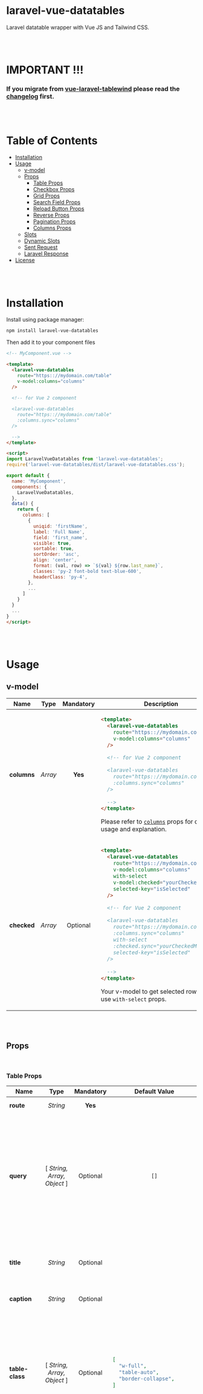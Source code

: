 <h1>laravel-vue-datatables</h1>

Laravel datatable wrapper with Vue JS and Tailwind CSS.

<br><br>

<h1>IMPORTANT !!!</h1>

<h3>

If you migrate from [vue-laravel-tablewind](https://github.com/razztyfication/vue-laravel-tablewind) please read the [changelog](https://github.com/razztyfication/laravel-vue-datatable/blob/master/CHANGELOG.md) first.
</h3>

<br><br>

<h1>Table of Contents</h1>

- [Installation](#installation)
- [Usage](#usage)
  - [v-model](#v-model)
  - [Props](#props)
    - [Table Props](#table-props)
    - [Checkbox Props](#checkbox-props)
    - [Grid Props](#grid-props)
    - [Search Field Props](#search-field-props)
    - [Reload Button Props](#reload-button-props)
    - [Reverse Props](#reverse-props)
    - [Pagination Props](#pagination-props)
    - [Columns Props](#columns-props)
  - [Slots](#slots)
  - [Dynamic Slots](#dynamic-slots)
  - [Sent Request](#sent-request)
  - [Laravel Response](#laravel-response)
- [License](#license)

<br><br>

# Installation
Install using package manager:
```bash
npm install laravel-vue-datatables
```

Then add it to your component files
```html
<!-- MyComponent.vue -->

<template>
  <laravel-vue-datatables
    route="https:://mydomain.com/table"
    v-model:columns="columns"
  />
  
  <!-- for Vue 2 component

  <laravel-vue-datatables
    route="https:://mydomain.com/table"
    :columns.sync="columns"
  />

  -->
</template>

<script>
import LaravelVueDatatables from 'laravel-vue-datatables';
require('laravel-vue-datatables/dist/laravel-vue-datatables.css');

export default {
  name: 'MyComponent',
  components: {
    LaravelVueDatatables,
  },
  data() {
    return {
      columns: [
        {
          uniqid: 'firstName',
          label: 'Full Name',
          field: 'first_name',
          visible: true,
          sortable: true,
          sortOrder: 'asc',
          align: 'center',
          format: (val, row) => `${val} ${row.last_name}`,
          classes: 'py-2 font-bold text-blue-600',
          headerClass: 'py-4',
        },
        ...
      ]
    }
  }
  ...
}
</script>
```

<br><br>

# Usage

## v-model

<table width="100%">
<thead>
<tr>
<th>Name</th>
<th align="center">Type</th>
<th align="center">Mandatory</th>
<th>Description</th>
</tr>
</thead>
<tbody><tr>
<td><strong>columns</strong></td>
<td align="center"><em>Array</em></td>
<td align="center"><strong>Yes</strong></td>
<td>

```html
<template>
  <laravel-vue-datatables
    route="https:://mydomain.com/table"
    v-model:columns="columns"
  />

  <!-- for Vue 2 component

  <laravel-vue-datatables
    route="https:://mydomain.com/table"
    :columns.sync="columns"
  />
  
  -->
</template>
```
Please refer to [`columns`](#columns-props) props for detailed usage and explanation.
</td>
</tr>
<tr>
<td><strong>checked</strong></td>
<td align="center"><em>Array</em></td>
<td align="center">Optional</td>
<td>

```html
<template>
  <laravel-vue-datatables
    route="https:://mydomain.com/table"
    v-model:columns="columns"
    with-select
    v-model:checked="yourCheckedModel"
    selected-key="isSelected"
  />

  <!-- for Vue 2 component

  <laravel-vue-datatables
    route="https:://mydomain.com/table"
    :columns.sync="columns"
    with-select
    :checked.sync="yourCheckedModel"
    selected-key="isSelected"
  />
  
  -->
</template>
```
Your v-model to get selected row if you use `with-select` props.
</td>
</tr>
</tbody>
</table>


<br><br>

## Props

<br>

### Table Props

<table width="100%">
<thead>
<tr>
<th>Name</th>
<th align="center">Type</th>
<th align="center">Mandatory</th>
<th align="center">Default Value</th>
<th>Description</th>
</tr>
</thead>
<tbody><tr>
<td><strong>route</strong></td>
<td align="center"><em>String</em></td>
<td align="center"><strong>Yes</strong></td>
<td align="center"></td>
<td>Enter your laravel uri for laravel-vue-datatables to get data from.</td>
</tr>
<tr>
<td><strong>query</strong></td>
<td align="center">[ <em>String, Array, Object</em> ]</td>
<td align="center">Optional</td>
<td align="center">

`[]`
</td>
<td>
Add your custom query parameters before get data from your laravel server.

<br><br>

Example as string:
```json
query="foo=bar&hello=world"
```

Example as array:
```json
:query='[ "foo=bar", "hello=world" ]'
```

Example as object:
```json
:query='{ "foo": "bar", "hello": "world" }'
```
</td>
</tr>
<tr>
<td><strong>title</strong></td>
<td align="center"><em>String</em></td>
<td align="center">Optional</td>
<td align="center"></td>
<td>

Generate table title.

**Note**: *This props will be rendered above search field, if you want to add above the table use `after.data-table` slot.*
</td>
</tr>
<tr>
<td><strong>caption</strong></td>
<td align="center"><em>String</em></td>
<td align="center">Optional</td>
<td align="center"></td>
<td>

Generate table caption with `<caption>` tag
</td>
</tr>
<tr>
<td><strong>table-class</strong></td>
<td align="center">[ <em>String, Array, Object</em> ]</td>
<td align="center">Optional</td>
<td>

```json
[
  "w-full",
  "table-auto",
  "border-collapse",
]
```
</td>
<td>

Example as string:
```json
"font-bold text-blue-400"
```

Example as array:
```json
[
  "font-bold",
  "text-blue-400"
]
```

Example as object:
```json
{
  "font-bold": true,
  "text-blue-400": true
}
```
</td>
</tr>
<tr>
<td><strong>table-style</strong></td>
<td align="center">[ <em>String, Array, Object</em> ]</td>
<td align="center">Optional</td>
<td align="center"></td>
<td>

Example as string:

```json
"background-color: red"
```

Example as array:
```json
[
  "background-color: red",
  "color: blue"
]
```
Example as object:
```json
{
  "backgroundColor": "red",
  "fontWeight": "bold"
}
```
</td>
</tr>
<tr>
<td><strong>thead-class</strong></td>
<td align="center">[ <em>String, Array, Object</em> ]</td>
<td align="center">Optional</td>
<td>

```json
[
  "bg-gray-300",
]
```
</td>
<td>

Example as string:
```json
"font-bold text-blue-400"
```
Example as array:
```json
[
  "font-bold",
  "text-blue-400"
]
```
Example as object:
```json
{
  "font-bold": true,
  "text-blue-400": true
}
```
</td>
</tr>
<tr>
<td><strong>thead-style</strong></td>
<td align="center">[ <em>String, Array, Object</em> ]</td>
<td align="center">Optional</td>
<td align="center"></td>
<td>

Example as string:
```json
"background-color: red"
```

Example as array:
```json
[
  "background-color: red",
  "color: blue"
]
```

Example as object:
```json
{
  "backgroundColor": "red",
  "fontWeight": "bold"
}
```
</td>
</tr>
<tr>
<td><strong>hoverable</strong></td>
<td align="center"><em>Boolean</em></td>
<td align="center">Optional</td>
<td align="center">

`true`</td>
<td>Table row hover</td>
</tr>
<tr>
<td><strong>hover-class</strong></td>
<td align="center">[ <em>String, Array, Object</em> ]</td>
<td align="center">Optional</td>
<td>

```json
[
  "group-hover:bg-gray-200"
]
```
</td>
<td>

Example as String

```json
"group-hover:font-bold group-hover:text-blue-400"
```


Example as Array
```json
[
  "group-hover:font-bold",
  "group-hover:text-blue-400"
]
```

Example as Object
```json
{
  "group-hover:font-bold": true,
  "group-hover:text-blue-400": true
}
```

**Note**: *If you use tailwind css please use `group-hover` state*
</td>
</tr>
<tr>
<td><strong>disable-loader</strong></td>
<td align="center"><em>Boolean</em></td>
<td align="center">Optional</td>
<td align="center">

`false`</td>
<td>Disable table loading message</td>
</tr>
<tr>
<td><strong>disable-skeleton-loader</strong></td>
<td align="center"><em>Boolean</em></td>
<td align="center">Optional</td>
<td align="center">

`false`</td>
<td>Disable skeleton loader on loading state</td>
</tr>
<tr>
<td><strong>no-data-label</strong></td>
<td align="center"><em>String</em></td>
<td align="center">Optional</td>
<td align="center">

`'No records found.'`</td>
<td> No data label text </td>
</tr>
<td><strong>no-result-label</strong></td>
<td align="center"><em>String</em></td>
<td align="center">Optional</td>
<td align="center">

`'No records matching your criteria'`</td>
<td> No result text </td>
</tr>
</tbody>
</table>

<br><br>

### Checkbox Props

<table width="100%">
<thead>
<tr>
<th>Name</th>
<th align="center">Type</th>
<th align="center">Mandatory</th>
<th align="center">Default Value</th>
<th>Description</th>
</tr>
</thead>
<tbody><tr>
<td><strong>with-select</strong></td>
<td align="center"><em>String</em></td>
<td align="center">Optional</td>
<td align="center">

`false`</td>
<td>Show checkbox on first column of your datatable</td>
</tr>
<tr>
<td><strong>selected-key</strong></td>
<td align="center"><em>String</em></td>
<td align="center">Optional</td>
<td align="center">

`'isSelected'`</td>
<td>
Datatable selected field.
<br><br>

**Note:** *Make sure this field is inside first level of your object otherwise it will return false.*</td>
</tr>
<tr>
<td><strong>checkbox-class</strong></td>
<td align="center">[ <em>String, Array, Object</em> ]</td>
<td align="center">Optional</td>
<td>

```json
[
  "rounded-md",
  "w-6",
  "h-6",
]
```
</td>
<td>

Example as String:

```json
"font-bold text-blue-400"
```
Example as Array:
```json
[
  "font-bold",
  "text-blue-400"
]
```
Example as Object:
```json
{
  "font-bold": true,
  "text-blue-400": true
}
```
</td>
</tr>
<tr>
<td><strong>checkbox-style</strong></td>
<td align="center">[ <em>String, Array, Object</em> ]</td>
<td align="center">Optional</td>
<td align="center"></td>
<td>

Example as String:
```json
"background-color: red"
```

Example as Array:
```json
[
  "background-color: red",
  "color: blue"
]
```
Example as Object:
```json
{
  "backgroundColor": "red",
  "fontWeight": "bold"
}
```
</td>
</tr>
</tbody>
</table>

<br><br>

### Grid Props

<table width="100%">
<thead>
<tr>
<th>Name</th>
<th align="center">Type</th>
<th align="center">Mandatory</th>
<th align="center">Default Value</th>
<th>Description</th>
</tr>
</thead>
<tbody><tr>
<td><strong>grid</strong></td>
<td align="center"><em>String</em></td>
<td align="center">Optional</td>
<td align="center">

`'responsive'`</td>
<td>

Accepted value: `'responsive'`, `'always'` or `'never'`

`responsive`: Only show grid on tablet or lower

`always`: Always show grid instead of table

`never`: Always show table on all device
</td>
</tr>
<tr>
<td><strong>grid-container-class</strong></td>
<td align="center">[ <em>String, Array, Object</em> ]</td>
<td align="center">Optional</td>
<td>

```json
[
  "shadow-lg",
  "p-4",
  "border",
  "border-gray-400",
]
```
</td>
<td>

Example as String:
```json
"font-bold text-blue-400"
```
Example as Array:
```json
[
  "font-bold",
  "text-blue-400"
]
```
Example as Object:
```json
{
  "font-bold": true,
  "text-blue-400": true
}
```
</td>
</tr>
<tr>
<td><strong>grid-container-style</strong></td>
<td align="center">[ <em>String, Array, Object</em> ]</td>
<td align="center">Optional</td>
<td align="center"></td>
<td>

Example as String:
```json
"background-color: red"
```
Example as Array:
```json
[
  "background-color: red",
  "color: blue"
]
```
Example as Object:
```json
{
  "backgroundColor": "red",
  "fontWeight": "bold"
}
```
</td>
</tr>
<tr>
<td><strong>grid-row-count</strong></td>
<td align="center">[ <em>Number, String</em> ]</td>
<td align="center">Optional</td>
<td align="center">

`6`</td>
<td>Numbers of grid column in grid view</td>
</tr>
</tbody>
</table>

<br><br>

### Search Field Props

<table width="100%">
<thead>
<tr>
<th>Name</th>
<th align="center">Type</th>
<th align="center">Mandatory</th>
<th align="center">Default Value</th>
<th>Description</th>
</tr>
</thead>
<tbody><tr>
<td><strong>disable-search</strong></td>
<td align="center"><em>Boolean</em></td>
<td align="center">Optional</td>
<td align="center">

`false`</td>
<td>Disable search input field</td>
</tr>
<tr>
<td><strong>search-label</strong></td>
<td align="center"><em>String</em></td>
<td align="center">Optional</td>
<td align="center">

`'Search...'`</td>
<td>search input field placeholder</td>
</tr>
<tr>
<td><strong>search-class</strong></td>
<td align="center">[ <em>String, Array, Object</em> ]</td>
<td align="center">Optional</td>
<td>

```json
[
  "appearance-none",
  "border",
  "border-transparent",
  "bg-white",
  "text-black",
  "placeholder-gray-400",
  "shadow-md",
  "rounded-lg",
  "text-base",
  "focus:outline-none",
  "focus:ring-2",
  "focus:ring-indigo-400",
  "focus:border-transparent",
]
```
</td>
<td>

Example as String:
```json
"font-bold text-blue-400"
```
Example as Array:
```json
[
  "font-bold",
  "text-blue-400"
]
```
Example as Object:
```json
{
  "font-bold": true,
  "text-blue-400": true
}
```
</td>
</tr>
<tr>
<td><strong>search-style</strong></td>
<td align="center">[ <em>String, Array, Object</em> ]</td>
<td align="center">Optional</td>
<td align="center"></td>
<td>

Example as String:
```json
"background-color: red"
```
Example as Array:
```json
[
  "background-color: red",
  "color: blue"
]
```
Example as Object:
```json
{
  "backgroundColor": "red",
  "fontWeight": "bold"
}
```
</td>
</tr>
</tbody>
</table>

<br><br>

### Reload Button Props

<table width="100%">
<thead>
<tr>
<th>Name</th>
<th align="center">Type</th>
<th align="center">Mandatory</th>
<th align="center">Default Value</th>
<th>Description</th>
</tr>
</thead>
<tbody><tr>
<td><strong>disable-reload-button</strong></td>
<td align="center"><em>Boolean</em></td>
<td align="center">Optional</td>
<td align="center">

`false`</td>
<td>Disable reload button</td>
</tr>
<tr>
<td><strong>reload-button-label</strong></td>
<td align="center"><em>String</em></td>
<td align="center">Optional</td>
<td align="center">

`'Reload'`</td>
<td>Reload button text</td>
</tr>
<tr>
<td><strong>reload-button-class</strong></td>
<td align="center">[ <em>String, Array, Object</em> ]</td>
<td align="center">Optional</td>
<td>

```json
[
  "focus:outline-none",
  "w-32",
  "py-2",
  "rounded-md",
  "font-semibold",
  "text-white",
  "bg-indigo-500",
  "focus:ring-4",
  "focus:ring-indigo-300",
]
```
</td>
<td>

Example as String:
```json
"font-bold text-blue-400"
```
Example as Array:
```json
[
  "font-bold",
  "text-blue-400"
]
```
Example as Object:
```json
{
  "font-bold": true,
  "text-blue-400": true
}
```
</td>
</tr>
<tr>
<td><strong>reload-button-style</strong></td>
<td align="center">[ <em>String, Array, Object</em> ]</td>
<td align="center">Optional</td>
<td align="center"></td>
<td>

Example as String:
```json
"background-color: red"
```
Example as Array:
```json
[
  "background-color: red",
  "color: blue"
]
```
Example as Object:
```json
{
  "backgroundColor": "red",
  "fontWeight": "bold"
}
```
</td>
</tr>
</tbody>
</table>

<br><br>

### Reverse Props
<table width="100%">
<thead>
<tr>
<th>Name</th>
<th align="center">Type</th>
<th align="center">Mandatory</th>
<th align="center">Default Value</th>
<th>Description</th>
</tr>
</thead>
<tbody>
<tr>
<td><strong>reverse-head</strong></td>
<td align="center"><em>Boolean</em></td>
<td align="center">Optional</td>
<td align="center">

`true`</td>
<td>Switch position on search field and reload button container.</td>
</tr>
<tr>
<td><strong>reverse-navigation</strong></td>
<td align="center"><em>Boolean</em></td>
<td align="center">Optional</td>
<td align="center">

`true`</td>
<td>Switch position on pagination label and navigation buttons container.</td>
</tr>
</tbody>
</table>

<br><br>
### Pagination Props

<table width="100%">
<thead>
<tr>
<th>Name</th>
<th align="center">Type</th>
<th align="center">Mandatory</th>
<th align="center">Default Value</th>
<th>Description</th>
</tr>
</thead>
<tbody><tr>
<td><strong>disable-pagination</strong></td>
<td align="center"><em>Boolean</em></td>
<td align="center">Optional</td>
<td align="center">

`false`</td>
<td>Disable pagination label, rows per page and navigation buttons</td>
</tr>
<tr>
<td><strong>disable-pagination-label</strong></td>
<td align="center"><em>Boolean</em></td>
<td align="center">Optional</td>
<td align="center">

`false`</td>
<td>Disable pagination label</td>
</tr>
<tr>
<td><strong>disable-navigation</strong></td>
<td align="center"><em>Boolean</em></td>
<td align="center">Optional</td>
<td align="center">

`false`</td>
<td>Disable navigation buttons</td>
</tr>
<tr>
<td><strong>disable-goto-page</strong></td>
<td align="center"><em>Boolean</em></td>
<td align="center">Optional</td>
<td align="center">

`false`</td>
<td>Disable go to page in navigation buttons</td>
</tr>
<tr>
<td><strong>goto-page-class</strong></td>
<td align="center">[ <em>String, Array, Object</em> ]</td>
<td align="center">Optional</td>
<td>

```json
[
  "appearance-none",
  "border",
  "border-transparent",
  "w-full",
  "pr-8",
  "bg-white",
  "text-black",
  "placeholder-gray-400",
  "shadow-md",
  "rounded-lg",
  "text-base",
  "focus:outline-none",
  "focus:ring-2",
  "focus:ring-indigo-400",
  "focus:border-transparent",
]
```
</td>
<td>

Example as String:
```json
"font-bold text-blue-400"
```
Example as Array:
```json
[
  "font-bold",
  "text-blue-400"
]
```
Example as Object:
```json
{
  "font-bold": true,
  "text-blue-400": true
}
```
</td>
</tr>
<tr>
<td><strong>goto-page-style</strong></td>
<td align="center">[ <em>String, Array, Object</em> ]</td>
<td align="center">Optional</td>
<td align="center"></td>
<td>

Example as String:
```json
"background-color: red"
```
Example as Array:
```json
[
  "background-color: red",
  "color: blue"
]
```
Example as Object:
```json
{
  "backgroundColor": "red",
  "fontWeight": "bold"
}
```
</td>
</tr>
<tr>
<td><strong>rows-per-page-label</strong></td>
<td align="center"><em>String</em></td>
<td align="center">Optional</td>
<td align="center">

`'Rows per page:'`</td>
<td>Rows per page label</td>
</tr>
<tr>
<td><strong>rows-per-page</strong></td>
<td align="center">[ <em>Number, String</em> ]</td>
<td align="center">Optional</td>
<td align="center">

`10`</td>
<td>Numbers of rows for each page</td>
</tr>
<tr>
<tr>
<td><strong>disable-rows-per-page</strong></td>
<td align="center">[ <em>Boolean</em> ]</td>
<td align="center">Optional</td>
<td align="center">

`false`</td>
<td>Disable row per page options</td>
</tr>
<tr>
<td><strong>rows-per-page-class</strong></td>
<td align="center">[ <em>String, Array, Object</em> ]</td>
<td align="center">Optional</td>
<td>

```json
[
  "appearance-none",
  "border",
  "border-transparent",
  "w-full",
  "pr-8",
  "bg-white",
  "text-black",
  "placeholder-gray-400",
  "shadow-md",
  "rounded-lg",
  "text-base",
  "focus:outline-none",
  "focus:ring-2",
  "focus:ring-indigo-400",
  "focus:border-transparent",
]
```
</td>
<td>

Example as String:
```json
"font-bold text-blue-400"
```
Example as Array:
```json
[
  "font-bold",
  "text-blue-400"
]
```
Example as Object:
```json
{
  "font-bold": true,
  "text-blue-400": true
}
```
</td>
</tr>
<tr>
<td><strong>rows-per-page-style</strong></td>
<td align="center">[ <em>String, Array, Object</em> ]</td>
<td align="center">Optional</td>
<td align="center"></td>
<td>

Example as String:
```json
"background-color: red"
```
Example as Array:
```json
[
  "background-color: red",
  "color: blue"
]
```
Example as Object:
```json
{
  "backgroundColor": "red",
  "fontWeight": "bold"
}
```
</td>
</tr>
<tr>
<td><strong>rows-per-page-options</strong></td>
<td align="center"><em>Array</em></td>
<td align="center">Optional</td>
<td align="center">

`[ 10, 20, 50 ]`</td>
<td>Rows per page options</td>
</tr>
<tr>
<td><strong>disable-first-page-button</strong></td>
<td align="center"><em>Boolean</em></td>
<td align="center">Optional</td>
<td align="center">

`false`</td>
<td>Disable first page button in navigation buttons</td>
</tr>
<tr>
<td><strong>first-page-button-class</strong></td>
<td align="center">[ <em>String, Array, Object</em> ]</td>
<td align="center">Optional</td>
<td>

```json
[
  "focus:outline-none",
  "w-full",
  "p-3",
  "rounded-md",
  "font-semibold",
  "text-white",
  "bg-indigo-500",
  "focus:ring-4",
  "focus:ring-indigo-300",
]
```
</td>
<td>

Example as String:
```json
"font-bold text-blue-400"
```
Example as Array:
```json
[
  "font-bold",
  "text-blue-400"
]
```
Example as Object:
```json
{
  "font-bold": true,
  "text-blue-400": true
}
```
</td>
</tr>
<tr>
<td><strong>first-page-button-style</strong></td>
<td align="center">[ <em>String, Array, Object</em> ]</td>
<td align="center">Optional</td>
<td align="center"></td>
<td>

Example as String:
```json
"background-color: red"
```
Example as Array:
```json
[
  "background-color: red",
  "color: blue"
]
```
Example as Object:
```json
{
  "backgroundColor": "red",
  "fontWeight": "bold"
}
```
</td>
</tr>
<tr>
<td><strong>disable-last-page-button</strong></td>
<td align="center"><em>Boolean</em></td>
<td align="center">Optional</td>
<td align="center">

`false`</td>
<td>Disable last page button in navigation buttons</td>
</tr>
<tr>
<td><strong>last-page-button-class</strong></td>
<td align="center">[ <em>String, Array, Object</em> ]</td>
<td align="center">Optional</td>
<td>

```json
[
  "focus:outline-none",
  "w-full",
  "p-3",
  "rounded-md",
  "font-semibold",
  "text-white",
  "bg-indigo-500",
  "focus:ring-4",
  "focus:ring-indigo-300",
]
```
</td>
<td>

Example as String:
```json
"font-bold text-blue-400"
```
Example as Array:
```json
[
  "font-bold",
  "text-blue-400"
]
```
Example as Object:
```json
{
  "font-bold": true,
  "text-blue-400": true
}
```
</td>
</tr>
<tr>
<td><strong>last-page-button-style</strong></td>
<td align="center">[ <em>String, Array, Object</em> ]</td>
<td align="center">Optional</td>
<td align="center"></td>
<td>

Example as String:
```json
"background-color: red"
```
Example as Array:
```json
[
  "background-color: red",
  "color: blue"
]
```
Example as Object:
```json
{
  "backgroundColor": "red",
  "fontWeight": "bold"
}
```
</td>
</tr>
<tr>
<td><strong>disable-previous-page-button</strong></td>
<td align="center"><em>Boolean</em></td>
<td align="center">Optional</td>
<td align="center">

`false`</td>
<td>Disable previous page button in navigation buttons</td>
</tr>
<tr>
<td><strong>previous-page-button-class</strong></td>
<td align="center">[ <em>String, Array, Object</em> ]</td>
<td align="center">Optional</td>
<td>

```json
[
  "focus:outline-none",
  "w-full",
  "p-3",
  "rounded-md",
  "font-semibold",
  "text-white",
  "bg-indigo-500",
  "focus:ring-4",
  "focus:ring-indigo-300",
]
```
</td>
<td>

Example as String:
```json
"font-bold text-blue-400"
```
Example as Array:
```json
[
  "font-bold",
  "text-blue-400"
]
```
Example as Object:
```json
{
  "font-bold": true,
  "text-blue-400": true
}
```
</td>
</tr>
<tr>
<td><strong>previous-page-button-style</strong></td>
<td align="center">[ <em>String, Array, Object</em> ]</td>
<td align="center">Optional</td>
<td align="center"></td>
<td>

Example as String:
```json
"background-color: red"
```
Example as Array:
```json
[
  "background-color: red",
  "color: blue"
]
```
Example as Object:
```json
{
  "backgroundColor": "red",
  "fontWeight": "bold"
}
```
</td>
</tr>
<tr>
<td><strong>disable-next-page-button</strong></td>
<td align="center"><em>Boolean</em></td>
<td align="center">Optional</td>
<td align="center">

`false`</td>
<td>Disable next page button in navigation buttons</td>
</tr>
<tr>
<td><strong>next-page-button-class</strong></td>
<td align="center">[ <em>String, Array, Object</em> ]</td>
<td align="center">Optional</td>
<td>

```json
[
  "focus:outline-none",
  "w-full",
  "p-3",
  "rounded-md",
  "font-semibold",
  "text-white",
  "bg-indigo-500",
  "focus:ring-4",
  "focus:ring-indigo-300",
]
```
</td>
<td>

Example as String:
```json
"font-bold text-blue-400"
```
Example as Array:
```json
[
  "font-bold",
  "text-blue-400"
]
```
Example as Object:
```json
{
  "font-bold": true,
  "text-blue-400": true
}
```
</td>
</tr>
<tr>
<td><strong>next-page-button-style</strong></td>
<td align="center">[ <em>String, Array, Object</em> ]</td>
<td align="center">Optional</td>
<td align="center"></td>
<td>

Example as String:
```json
"background-color: red"
```
Example as Array:
```json
[
  "background-color: red",
  "color: blue"
]
```
Example as Object:
```json
{
  "backgroundColor": "red",
  "fontWeight": "bold"
}
```
</td>
</tr>
</tbody>
</table>

<br><br>

### Columns Props
> This props used to render columns and basic formating value, you can modified inside <strong>columns</strong>

```js
export default {
  ...
  data() {
    return {
      columns: [
        {
          uniqid: 'username',
          label: 'Username',
          field: 'username', // or use (row) => row.user.username
          visible: true,
          sortable: true,
          sortOrder: 'asc',
          align: 'center',
          format: (val, row) => `Username: ${val}`
          headerClass: 'py-4',
          classes: [
            'py-2',
            'font-bold',
            'text-blue-600'
          ],
        },
        {
          uniqid: 'fullName',
          label: 'Full Name',
          field: 'firstName',
          format: (val, row) => `${val} ${row.lastName}`
          headerClass: {
            'py-4': true
          },
        },
        ...
      ]
    }
  }
}
```

<table width="100%">
<thead>
<tr>
<th>Name</th>
<th align="center">Type</th>
<th align="center">Mandatory</th>
<th align="center">Default Value</th>
<th>Description</th>
</tr>
</thead>
<tbody><tr>
<td><strong>uniqid</strong></td>
<td align="center"><em>String</em></td>
<td align="center"><strong>Yes</strong></td>
<td align="center"></td>
<td>Table header, cell and grid unique identifier.<br>This props will used for naming slot for each header, cell and grid.</td>
</tr>
<tr>
<td><strong>label</strong></td>
<td align="center"><em>String</em></td>
<td align="center"><strong>Yes</strong></td>
<td align="center"></td>
<td>Label for header column</td>
</tr>
<tr>
<td><strong>field</strong></td>
<td align="center">[ <em>String, Function</em> ]</td>
<td align="center">Optional</td>
<td align="center">

```json
(row) => row.id
```
</td>
<td>

Row Object property to determine value for this column or function which maps to the required property.<br>You can use

```json
"field": "foo"

// or as function

"field": (row) => row.user.foo
```
</td>
</tr>
<tr>
<td><strong>visible</strong></td>
<td align="center"><em>Boolean</em></td>
<td align="center">Optional</td>
<td align="center">

`true`</td>
<td>This props will make column visible or not</td>
</tr>
<tr>
<td><strong>sortable</strong></td>
<td align="center"><em>String</em></td>
<td align="center">Optional</td>
<td align="center">

`false`</td>
<td>Make this column sortable and to data query sent to your server</td>
</tr>
<tr>
<td><strong>sort-order</strong></td>
<td align="center"><em>String</em></td>
<td align="center">Optional</td>
<td align="center">

`'asc'`</td>
<td>

Sort column sort order.<br>Accept: `'asc'` or `'desc'`</td>
</tr>
<tr>
<td><strong>align</strong></td>
<td align="center"><em>Boolean</em></td>
<td align="center">Optional</td>
<td align="center">

`'left'`</td>
<td>

Horizontal alignment of cells in this column.<br>Accept: `'left'`, `'center'` or `'right'`</td>
</tr>
<tr>
<td><strong>format</strong></td>
<td align="center"><em>Function</em></td>
<td align="center">Optional</td>
<td align="center">

```json
(val, row) => `${val}`
```
</td>
<td>Function to format your data. Accept two arguments `val` and `row`. <br>`val` contain value from `row` based on <strong>field</strong> props.</td>
</tr>
<tr>
<td><strong>header-class</strong></td>
<td align="center">[ <em>String, Array, Object</em> ]</td>
<td align="center">Optional</td>
<td align="center"></td>
<td>

Class for `<th>` tag

Example as String:
```json
"font-bold text-blue-400"
```
Example as Array:
```json
[
  "font-bold",
  "text-blue-400"
]
```
Example as Object:
```json
{
  "font-bold": true,
  "text-blue-400": true
}
```
</td>
</tr>
<tr>
<td><strong>header-style</strong></td>
<td align="center">[ <em>String, Array, Object</em> ]</td>
<td align="center">Optional</td>
<td align="center"></td>
<td>

Style for `<th>` tag

Example as String:
```json
"background-color: red"
```
Example as Array:
```json
[
  "background-color: red",
  "color: blue"
]
```
Example as Object:
```json
{
  "backgroundColor": "red",
  "fontWeight": "bold"
}
```
</td>
</tr>
<tr>
<td><strong>classes</strong></td>
<td align="center">[ <em>String, Array, Object</em> ]</td>
<td align="center">Optional</td>
<td align="center"></td>
<td>

Class for `<td>` tag

Example as String:
```json
"font-bold text-blue-400"
```
Example as Array:
```json
[
  "font-bold",
  "text-blue-400"
]
```
Example as Object:
```json
{
  "font-bold": true,
  "text-blue-400": true
}
```
</td>
</tr>
<tr>
<td><strong>styles</strong></td>
<td align="center">[ <em>String, Array, Object</em> ]</td>
<td align="center">Optional</td>
<td align="center"></td>
<td>

Style for `<td>` tag

Example as String:
```json
"background-color: red"
```
Example as Array:
```json
[
  "background-color: red",
  "color: blue"
]
```
Example as Object:
```json
{
  "backgroundColor": "red",
  "fontWeight": "bold"
}
```
</td>
</tr>
</tbody>
</table>

<br><br>

## Slots

<table width="100%">
<thead>
<tr>
<th>title</th>
</tr>
</thead>
<tbody>
<tr>
<td>

Title of your table

</td>
</tr>
<tr>
<td>

```html
<template #title>
  Insert your title here!
</template>
```

</td>
</tr>
</tbody>
</table>

<table width="100%">
<thead>
<tr>
<th>before.data-table</th>
</tr>
</thead>
<tbody>
<tr>
<td>

Used to add content before the table

</td>
</tr>
<tr>
<td>

```html
<template #before.data-table>
  <span>Text Before Table</span>
</template>
```

</td>
</tr>
</tbody>
</table>

<table width="100%">
<thead>
<tr>
<th>after.data-table</th>
</tr>
</thead>
<tbody>
<tr>
<td>

Used to add content after the table

</td>
</tr>
<tr>
<td>

```html
<template #after.data-table>
  <span>Text After Table</span>
</template>
```

</td>
</tr>
</tbody>
</table>

<table width="100%">
<thead>
<tr>
<th>before.search</th>
</tr>
</thead>
<tbody>
<tr>
<td>

Used if you want to add content left of search field on tablet and desktop and top of search field on mobile

</td>
</tr>
<tr>
<td>

```html
<template #before.search>
  This will render on the left of search field
</template>
```

</td>
</tr>
</tbody>
</table>

<table width="100%">
<thead>
<tr>
<th>icon.search</th>
</tr>
</thead>
<tbody>
<tr>
<td>

Slot for search field icon

</td>
</tr>
<tr>
<td>

```html
<template #icon.search>
  <svg class="w-4 h-4 absolute left-2.5 top-3.5 pointer-events-none" xmlns="http://www.w3.org/2000/svg" fill="none" viewBox="0 0 24 24" stroke="currentColor">
    <path stroke-linecap="round" stroke-linejoin="round" stroke-width="2" d="M21 21l-6-6m2-5a7 7 0 11-14 0 7 7 0 0114 0z"/>
  </svg>
</template>
```

</td>
</tr>
</tbody>
</table>
<table width="100%">
<thead>
<tr>
<th>after.search</th>
</tr>
</thead>
<tbody>
<tr>
<td>

Used if you want to add content right of search field on tablet and desktop and bottom of search field on mobile

</td>
</tr>
<tr>
<td>

```html
<template #after.search>
  This will render on the right of search field
</template>
```

</td>
</tr>
</tbody>
</table>

<table width="100%">
<thead>
<tr>
<th>before.reload-button</th>
</tr>
</thead>
<tbody>
<tr>
<td>

Used if you want to add content left of reload button on tablet and desktop and top of reload button on mobile

</td>
</tr>
<tr>
<td>

```html
<template #before.reload-button>
  This will render on the left of reload button
</template>
```

</td>
</tr>
</tbody>
</table>
<table width="100%">
<thead>
<tr>
<th>label.reload-button</th>
</tr>
</thead>
<tbody>
<tr>
<td>

Slot to customize label reload button

</td>
</tr>
<tr>
<td>

```html
<template #label.reload-button>
  <div class="flex flex-row items-center">
    <svg xmlns="http://www.w3.org/2000/svg" width="16" height="16" fill="currentColor" class="current-stroke stroke-2 text-white" viewBox="0 0 16 16">
      <path d="M11.534 7h3.932a.25.25 0 0 1 .192.41l-1.966 2.36a.25.25 0 0 1-.384 0l-1.966-2.36a.25.25 0 0 1 .192-.41zm-11 2h3.932a.25.25 0 0 0 .192-.41L2.692 6.23a.25.25 0 0 0-.384 0L.342 8.59A.25.25 0 0 0 .534 9z"/>
      <path fill-rule="evenodd" d="M8 3c-1.552 0-2.94.707-3.857 1.818a.5.5 0 1 1-.771-.636A6.002 6.002 0 0 1 13.917 7H12.9A5.002 5.002 0 0 0 8 3zM3.1 9a5.002 5.002 0 0 0 8.757 2.182.5.5 0 1 1 .771.636A6.002 6.002 0 0 1 2.083 9H3.1z"/>
    </svg>
    <span>Refresh Data</span>
  </div>
</template>
```

</td>
</tr>
</tbody>
</table>

<table width="100%">
<thead>
<tr>
<th>after.reload-button</th>
</tr>
</thead>
<tbody>
<tr>
<td>

Used if you want to add content right of reload button on tablet and desktop and bottom of reload button on mobile

</td>
</tr>
<tr>
<td>

```html
<template #after.reload-button>
  This will render on the right of reload button
</template>
```

</td>
</tr>
</tbody>
</table>
<table width="100%">
<thead>
<tr>
<th>label.no-record</th>
</tr>
</thead>
<tbody>
<tr>
<td>

Used to customize text when no data found in table

</td>
</tr>
<tr>
<td>

```html
<template #label.no-record>
  <p class="font-bold text-lg text-red-600">Oops, sorry we cannot find any matching data.</p>
</template>
```

</td>
</tr>
</tbody>
</table>

<table width="100%">
<thead>
<tr>
<th>label.no-result</th>
</tr>
</thead>
<tbody>
<tr>
<td>

Used to render no result label

</td>
</tr>
<tr>
<td>

```html
<template #label.no-result>
  <span>labelNoResult</span>
</template>
```
</td>
</tr>
</tbody>
</table>

<table width="100%">
<thead>
<tr>
<th>loader</th>
</tr>
</thead>
<tbody>
<tr>
<td>

Used to customize loader inside table

</td>
</tr>
<tr>
<td>

```html
<template #loader>
  <div class="flex flex-row p-4 bg-white items-center shadow-md">
    <svg class="animate-spin -ml-1 mr-3 h-5 w-5 text-black" xmlns="http://www.w3.org/2000/svg" fill="none" viewBox="0 0 24 24">
      <circle class="opacity-25" cx="12" cy="12" r="10" stroke="currentColor" stroke-width="4" />
      <path class="opacity-75" fill="currentColor" d="M4 12a8 8 0 018-8V0C5.373 0 0 5.373 0 12h4zm2 5.291A7.962 7.962 0 014 12H0c0 3.042 1.135 5.824 3 7.938l3-2.647z" />
    </svg>
    <span class="text-lg">Loading</span>
  </div>
</template>
```

</td>
</tr>
</tbody>
</table>
<table width="100%">
<thead>
<tr>
<th>before.pagination-label</th>
</tr>
</thead>
<tbody>
<tr>
<td>

Used if you want to add content left of pagination label on tablet and desktop and top of pagination label on mobile

</td>
</tr>
<tr>
<td>

```html
<template #before.pagination-label>
  This will render on the left of pagination label
</template>
```

</td>
</tr>
</tbody>
</table>

<table width="100%">
<thead>
<tr>
<th>label.pagination</th>
</tr>
</thead>
<tbody>
<tr>
<td>

Used to show count of data in table.

`from` used to show first data,

`to` used to show last data, and

`total` used to show total data
</td>
</tr>
<tr>
<td>

```html
<template #label.pagination="{ from, to, total }">
  <span class="text-bold">Showing {{ from }} - {{ to }} from total {{ total }} data.</span>
</template>
```

</td>
</tr>
</tbody>
</table>
<table width="100%">
<thead>
<tr>
<th>after.pagination-label</th>
</tr>
</thead>
<tbody>
<tr>
<td>


Used if you want to add content right of pagination label on tablet and desktop and bottom of pagination label on mobile

</td>
</tr>
<tr>
<td>

```html
<template #after.pagination-label>
  This will render on the right of pagination label
</template>
```

</td>
</tr>
</tbody>
</table>

<table width="100%">
<thead>
<tr>
<th>before.navigation</th>
</tr>
</thead>
<tbody>
<tr>
<td>

Used if you want to add content left of navigation button on tablet and desktop and top of navigation button on mobile

</td>
</tr>
<tr>
<td>

```html
<template #before.navigation>
  This will render on the left of navigation bar
</template>
```

</td>
</tr>
</tbody>
</table>
<table width="100%">
<thead>
<tr>
<th>	after.navigation</th>
</tr>
</thead>
<tbody>
<tr>
<td>

Used if you want to add content right of navigation button on tablet and desktop and bottom of navigation button on mobile

</td>
</tr>
<tr>
<td>

```html
<template #	after.navigation>
  This will render on the right of navigation bar
</template>
```

</td>
</tr>
</tbody>
</table>

<table width="100%">
<thead>
<tr>
<th>label.rows-per-page</th>
</tr>
</thead>
<tbody>
<tr>
<td>

Used to customize text data per page.

</td>
</tr>
<tr>
<td>

```html
<template #label.rows-per-page>
  <span class="text-bold">Data per page:</span>
</template>
```

</td>
</tr>
</tbody>
</table>
<table width="100%">
<thead>
<tr>
<th>icon.navigation.first-page-button</th>
</tr>
</thead>
<tbody>
<tr>
<td>

Used to customize icon inside first page navigation button

</td>
</tr>
<tr>
<td>

```html
<template #icon.navigation.first-page-button>
  <svg xmlns="http://www.w3.org/2000/svg" width="16" height="16" fill="currentColor" class="stroke-current stroke-2" viewBox="0 0 16 16">
    <path fill-rule="evenodd" d="M11.854 3.646a.5.5 0 0 1 0 .708L8.207 8l3.647 3.646a.5.5 0 0 1-.708.708l-4-4a.5.5 0 0 1 0-.708l4-4a.5.5 0 0 1 .708 0zM4.5 1a.5.5 0 0 0-.5.5v13a.5.5 0 0 0 1 0v-13a.5.5 0 0 0-.5-.5z"/>
  </svg>
</template>
```

</td>
</tr>
</tbody>
</table>

<table width="100%">
<thead>
<tr>
<th>icon.navigation.previous-page-button</th>
</tr>
</thead>
<tbody>
<tr>
<td>

Used to customize icon inside previous page navigation button

</td>
</tr>
<tr>
<td>

```html
<template #icon.navigation.previous-page-button>
  <svg xmlns="http://www.w3.org/2000/svg" width="16" height="16" fill="currentColor" class="stroke-current stroke-2" viewBox="0 0 16 16">
    <path fill-rule="evenodd" d="M11.354 1.646a.5.5 0 0 1 0 .708L5.707 8l5.647 5.646a.5.5 0 0 1-.708.708l-6-6a.5.5 0 0 1 0-.708l6-6a.5.5 0 0 1 .708 0z"/>
  </svg>
</template>
```

</td>
</tr>
</tbody>
</table>
<table width="100%">
<thead>
<tr>
<th>icon.navigation.next-page-button</th>
</tr>
</thead>
<tbody>
<tr>
<td>

Used to customize icon inside next page navigation button

</td>
</tr>
<tr>
<td>

```html
<template #icon.navigation.next-page-button>
  <svg xmlns="http://www.w3.org/2000/svg" width="16" height="16" fill="currentColor" class="stroke-current stroke-2" viewBox="0 0 16 16">
    <path fill-rule="evenodd" d="M4.646 1.646a.5.5 0 0 1 .708 0l6 6a.5.5 0 0 1 0 .708l-6 6a.5.5 0 0 1-.708-.708L10.293 8 4.646 2.354a.5.5 0 0 1 0-.708z"/>
  </svg>
</template>
```

</td>
</tr>
</tbody>
</table>

<table width="100%">
<thead>
<tr>
<th>icon.navigation.last-page-button</th>
</tr>
</thead>
<tbody>
<tr>
<td>

Used to customize icon inside last page navigation button

</td>
</tr>
<tr>
<td>

```html
<template #icon.navigation.last-page-button>
  <svg xmlns="http://www.w3.org/2000/svg" width="16" height="16" fill="currentColor" class="stroke-current stroke-2" viewBox="0 0 16 16">
    <path fill-rule="evenodd" d="M4.146 3.646a.5.5 0 0 0 0 .708L7.793 8l-3.647 3.646a.5.5 0 0 0 .708.708l4-4a.5.5 0 0 0 0-.708l-4-4a.5.5 0 0 0-.708 0zM11.5 1a.5.5 0 0 1 .5.5v13a.5.5 0 0 1-1 0v-13a.5.5 0 0 1 .5-.5z"/>
  </svg>
</template>
```

</td>
</tr>
</tbody>
</table>

<table width="100%">
<thead>
<tr>
<th>footer</th>
</tr>
</thead>
<tbody>
<tr>
<td>

Footer content of your table

</td>
</tr>
<tr>
<td>

```html
<template #footer>
  Insert your footer here!
</template>
```

</td>
</tr>
</tbody>
</table>

<table width="100%">
<thead>
<tr>
<th>icon.ascending</th>
</tr>
</thead>
<tbody>
<tr>
<td>

Used to customize icon for ascending icon if you used sortable

</td>
</tr>
<tr>
<td>

```html
<template #icon.ascending>
  <svg xmlns="http://www.w3.org/2000/svg" width="16" height="16" fill="currentColor" class="current-stroke stroke-2" viewBox="0 0 16 16">
    <path d="M3.5 3.5a.5.5 0 0 0-1 0v8.793l-1.146-1.147a.5.5 0 0 0-.708.708l2 1.999.007.007a.497.497 0 0 0 .7-.006l2-2a.5.5 0 0 0-.707-.708L3.5 12.293V3.5zm4 .5a.5.5 0 0 1 0-1h1a.5.5 0 0 1 0 1h-1zm0 3a.5.5 0 0 1 0-1h3a.5.5 0 0 1 0 1h-3zm0 3a.5.5 0 0 1 0-1h5a.5.5 0 0 1 0 1h-5zM7 12.5a.5.5 0 0 0 .5.5h7a.5.5 0 0 0 0-1h-7a.5.5 0 0 0-.5.5z"/>
  </svg>
</template>
```

</td>
</tr>
</tbody>
</table>

<table width="100%">
<thead>
<tr>
<th>icon.descending</th>
</tr>
</thead>
<tbody>
<tr>
<td>

Used to customize icon for descending icon if you used sortable

</td>
</tr>
<tr>
<td>

```html
<template #icon.descending>
  <svg xmlns="http://www.w3.org/2000/svg" width="16" height="16" fill="currentColor" class="current-stroke stroke-2" viewBox="0 0 16 16">
    <path d="M3.5 13.5a.5.5 0 0 1-1 0V4.707L1.354 5.854a.5.5 0 1 1-.708-.708l2-1.999.007-.007a.498.498 0 0 1 .7.006l2 2a.5.5 0 1 1-.707.708L3.5 4.707V13.5zm4-9.5a.5.5 0 0 1 0-1h1a.5.5 0 0 1 0 1h-1zm0 3a.5.5 0 0 1 0-1h3a.5.5 0 0 1 0 1h-3zm0 3a.5.5 0 0 1 0-1h5a.5.5 0 0 1 0 1h-5zM7 12.5a.5.5 0 0 0 .5.5h7a.5.5 0 0 0 0-1h-7a.5.5 0 0 0-.5.5z"/>
  </svg>
</template>
```

</td>
</tr>
</tbody>
</table>

<table width="100%">
<thead>
<tr>
<th>table.row.prepend</th>
</tr>
</thead>
<tbody>
<tr>
<td>

Used to prepend data in each rows of table

</td>
</tr>
<tr>
<td>

```html
<template #table.row.prepend>
  <tr>
    <td>No</td>
    <td>Name</td>
    <td>Phone Number</td>
    <td>Address</td>
  </tr>
</template>
```
</td>
</tr>
</tbody>
</table>

<table width="100%">
<thead>
<tr>
<th>table.row.append</th>
</tr>
</thead>
<tbody>
<tr>
<td>

Used to append data in each rows of table

</td>
</tr>
<tr>
<td>

```html
<template #table.row.append>
  <tr>
    <td>No</td>
    <td>Name</td>
    <td>Phone Number</td>
    <td>Address</td>
  </tr>
</template>
```
</td>
</tr>
</tbody>
</table>

<table width="100%">
<thead>
<tr>
<th>table.row.skeleton</th>
</tr>
</thead>
<tbody>
<tr>
<td>

Used to render skeleton loader per rows of table

</td>
</tr>
<tr>
<td>

```html
<template #table.row.skeleton>
  <div class="mx-auto animate-pulse h-6 w-6 bg-blue-400 rounded" />
</template>
```
</td>
</tr>
</tbody>
</table>

<table width="100%">
<thead>
<tr>
<th>table.cell.skeleton.checkbox</th>
</tr>
</thead>
<tbody>
<tr>
<td>

Used to render skeleton loader checkbox in cell of table

</td>
</tr>
<tr>
<td>

```html
<template #table.cell.skeleton.checkbox>
  <div class="mx-auto animate-pulse h-6 w-6 bg-blue-400 rounded" />
</template>
```
</td>
</tr>
</tbody>
</table>

<table width="100%">
<thead>
<tr>
<th>grid.content.header.checkbox</th>
</tr>
</thead>
<tbody>
<tr>
<td>

Used to customize checkbox label inside grid header

</td>
</tr>
<tr>
<td>

```html
<template #grid.content.header.checkbox>
  <span class="text-lg font-bold">
    Selected
  </span>
</template>
```

</td>
</tr>
</tbody>
</table>

<table width="100%">
<thead>
<tr>
<th>grid.prepend</th>
</tr>
</thead>
<tbody>
<tr>
<td>

Used to prepend content in grid view

</td>
</tr>
<tr>
<td>

```html
<template #grid.prepend">
  <div class="flex flex-col space-y-2">
      Prepend Text
  </div>
</template>
```

```html
<template #grid.prepend="{ item }">
  <div class="flex flex-col space-y-2">
    <span class="text-lg font-bold">
      Prepend List
    </span>
    <span class="text-lg font-bold">
    {{ item.carlicense }}
    </span>
  </div>
</template>
```

</td>
</tr>
</tbody>
</table>

<table width="100%">
<thead>
<tr>
<th>grid.append</th>
</tr>
</thead>
<tbody>
<tr>
<td>

Used to append content in grid view

</td>
</tr>
<tr>
<td>

```html
<template #grid.append">
  <div class="flex flex-col space-y-2">
      Append Data
  </div>
</template>
```

```html
<template #grid.append="{ item }">
  <div class="flex flex-col space-y-2">
    <span class="text-lg font-bold">
      Append List
    </span>
    <span class="text-lg font-bold">
    {{ item.carlicense }}
    </span>
  </div>
</template>
```

</td>
</tr>
</tbody>
</table>

<table width="100%">
<thead>
<tr>
<th>grid.skeleton.container</th>
</tr>
</thead>
<tbody>
<tr>
<td>

Used to render skeleton loader at container grid view

</td>
</tr>
<tr>
<td>

```html
<template #grid.skeleton.container>
  <div class="mx-auto animate-pulse h-6 w-6 bg-blue-400 rounded" />
</template>
```
</td>
</tr>
</tbody>
</table>

<table width="100%">
<thead>
<tr>
<th>grid.skeleton.body.checkbox</th>
</tr>
</thead>
<tbody>
<tr>
<td>

Used to render skeleton loader at checkbox grid view

</td>
</tr>
<tr>
<td>

```html
<template #grid.skeleton.body.checkbox>
  <div class="mx-auto animate-pulse h-6 w-6 bg-blue-400 rounded" />
</template>
```
</td>
</tr>
</tbody>
</table>

## Dynamic Slots

<table width="100%">
<thead>
<tr>
<th>table.cell.header.[uniqid]</th>
</tr>
</thead>
<tbody>
<tr>
<td>

Used to customize label in table header for spesific cell identified by `uniqid`

`uniqid` is required as identity of cell header it must be unique, type of `uniqid` is string, `uniqid` based on passed data from controller

</td>
</tr>
<tr>
<td>

```html
<template #table.cell.header.fullName="{ label }">
  <h1 class="text-blue-400">{{ label }}</h1>
</template>
```

</td>
</tr>
</tbody>
</table>

<table width="100%">
<thead>
<tr>
<th>table.cell.content.[uniqid]</th>
</tr>
</thead>
<tbody>
<tr>
<td>

Used to customize cell value in table cell for spesific cell identified by `uniqid`

`uniqid` is required as identity of cell inside table it must be unique, type of `uniqid` is string, `uniqid` based on passed data from controller

This slot has 2 arguments:

`value` is data value has been formated.

`row` is data object

</td>
</tr>
<tr>
<td>

```html
<template #table.cell.content.fullName="{ value, row }">
  <p class="text-blue-600 leading-5">Formatted Value: {{ value }}</p>
  <p class="text-blue-600 leading-5">Unformatted Value: {{ row.first_name }} {{ row.last_name }}</p>
</template>
```

</td>
</tr>
</tbody>
</table>

<table width="100%">
<thead>
<tr>
<th>grid.content.header.[uniqid]</th>
</tr>
</thead>
<tbody>
<tr>
<td>

Used to customize label for spesific header identified by `uniqid`

`uniqid` is required as identity of cell inside table it must be unique, type of `uniqid` is string, `uniqid` based on passed data from controller

</td>
</tr>
<tr>
<td>

```html
<template #grid.content.header.fullName="{ label }">
  <h1 class="text-blue-400">{{ label }}</h1>
</template>
```

</td>
</tr>
</tbody>
</table>

<table width="100%">
<thead>
<tr>
<th>grid.content.body.[uniqid]</th>
</tr>
</thead>
<tbody>
<tr>
<td>

Used to customize grid value for spesific row identified by `uniqid`

`uniqid` is required as identity of cell inside table it must be unique, type of `uniqid` is string, `uniqid` based on passed data from controller

This slot has 2 arguments:

`value` is data value has been formated.

`row` is data object

</td>
</tr>
<tr>
<td>

```html
<template #grid.content.body.fullName="{ value, row }">
  <p class="text-blue-600 leading-5">Formatted Value: {{ value }}</p>
  <p class="text-blue-600 leading-5">Unformatted Value: {{ row.first_name }} {{ row.last_name }}</p>
</template>
```

</td>
</tr>
</tbody>
</table>

<table width="100%">
<thead>
<tr>
<th>table.cell.skeleton.[col.uniqid]</th>
</tr>
</thead>
<tbody>
<tr>
<td>

Used to render skeleton loader for spesific column identified by `col.uniqid`

`col.uniqid` is required as identity of column inside table it must be unique, type of `uniqid` is string, `uniqid` based on passed data from controller

</td>
</tr>
<tr>
<td>

```html
<template #table.cell.skeleton.carlicense="{ column }">
  <span>{{ column.label }}</span>
</template>
```

</td>
</tr>
</tbody>
</table>

<table width="100%">
<thead>
<tr>
<th>grid.skeleton.body.[col.uniqid]</th>
</tr>
</thead>
<tbody>
<tr>
<td>

Used to render skeleton loader for spesific grid column identified by `col.uniqid`

`col.uniqid` is required as identity of column inside table it must be unique, type of `uniqid` is string, `uniqid` based on passed data from controller

</td>
</tr>
<tr>
<td>

```html
<template #grid.skeleton.body.carlicense="{ column }">
  <span>{{ column.label }}</span>
</template>
```

</td>
</tr>
</tbody>
</table>

<br><br>

## Sent Request

Example sent request to your server:

```json
[
  "search" => NULL,
  "page" => "1",
  "per_page" => "10",
  "sortOrder" => [
    [
      "column" => "first_name",
      "order" => "asc",
    ],
    [
      "column" => "email",
      "order" => "desc",
    ],
  ],
] 
```

If you add `:query='[ "foo=bar", "hello=world" ]'` to your **query** props, it will send

```json
[
  "search" => NULL,
  "page" => "1",
  "per_page" => "10",
  "sortOrder" => [
    [
      "column" => "carlicense",
      "order" => "asc",
    ],
    [
      "column" => "terid",
      "order" => "asc",
    ],
  ],
  "foo" => "bar",
  "hello" => "world",
]
```

<br><br>

## Laravel Response

Expected Response example from your server:

```json
{
    "current_page": 1,
    "data": [
        {
            "id": 1,
            "first_name": "John",
            "last_name": "Doe",
            "email": "john@example.com",
            "phone": "00990025196",
            "created_at": "2021-06-25 08:37:09",
            "updated_at": "2021-06-25 08:37:09",
            "isSelected": true,
            ...
        },
        ...
    ],
    "first_page_url": "http://example.com/table?page=1",
    "from": 1,
    "last_page": 17,
    "last_page_url": "http://example.com/table?page=17",
    "next_page_url": "http://example.com/table?page=2",
    "path": "http://example.com/table",
    "per_page": 10,
    "prev_page_url": null,
    "to": 10,
    "total": 163

}
```

**Notes!!**

You may use the `withQueryString` method if you would like to append all of the current request's query string values to the pagination links.

```php
$users = User::paginate($request->input('per_page'))->withQueryString();
```

<br><br>

# License
[MIT](https://github.com/razztyfication/laravel-vue-datatable/blob/master/LICENSE.md)
